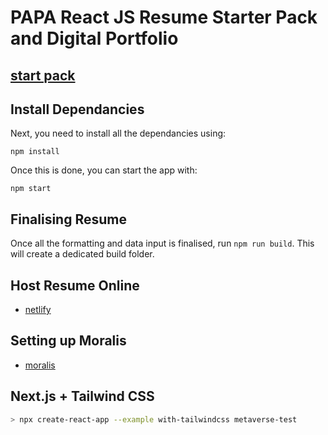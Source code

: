 # PAPA React JS Resume Starter Pack and Digital Portfolio

## [start pack](https://github.com/sonnysangha/Resume-Portfolio-Starter-pack)

## Install Dependancies

Next, you need to install all the dependancies using:

`npm install`

Once this is done, you can start the app with:

`npm start`

## Finalising Resume

Once all the formatting and data input is finalised, run `npm run build`. This will create a dedicated build folder.

## Host Resume Online

- [netlify](https://app.netlify.com/)

## Setting up Moralis

- [moralis](https://moralis.io/)

## Next.js + Tailwind CSS

```sh
> npx create-react-app --example with-tailwindcss metaverse-test

```
